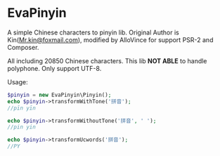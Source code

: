 EvaPinyin
=========

A simple Chinese characters to pinyin lib. Original Author is Kin(Mr.kin@foxmail.com), modified by AlloVince for support PSR-2 and Composer.

All including 20850 Chinese characters. This lib **NOT ABLE** to handle polyphone. Only support UTF-8.

Usage:

``` php
$pinyin = new EvaPinyin\Pinyin();
echo $pinyin->transformWithTone('拼音');
//pīn yīn

echo $pinyin->transformWithoutTone('拼音', ' ');
//pin yin

echo $pinyin->transformUcwords('拼音');
//PY
```



